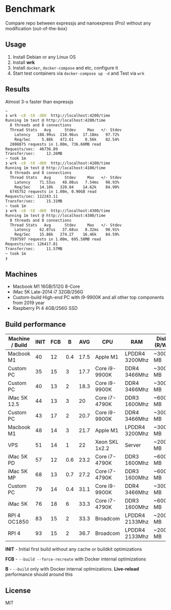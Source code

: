 # Benchmark

Compare repo between expressjs and nanoexpress (Pro) without any modification (out-of-the-box)

## Usage

1. Install Debian or any Linux OS
2. Install **wrk**
3. Install `docker`, `docker-compose` and etc, configure it
4. Start test containers via `docker-compose up -d` and Test via `wrk`

## Results

Almost 3-x faster than expressjs

```bash
~
❯ wrk -c8 -t8 -d60  http://localhost:4200/time
Running 1m test @ http://localhost:4200/time
  8 threads and 8 connections
  Thread Stats   Avg      Stdev     Max   +/- Stdev
    Latency   188.99us  218.96us  17.18ms   97.72%
    Req/Sec     5.88k   472.61     8.56k    82.54%
  2808875 requests in 1.00m, 736.66MB read
Requests/sec:  46736.89
Transfer/sec:     12.26MB
~ took 1m
❯ wrk -c8 -t8 -d60  http://localhost:4100/time
Running 1m test @ http://localhost:4100/time
  8 threads and 8 connections
  Thread Stats   Avg      Stdev     Max   +/- Stdev
    Latency    71.53us   48.08us   7.54ms   98.93%
    Req/Sec    14.10k   320.84    14.62k    84.90%
  6745752 requests in 1.00m, 0.90GB read
Requests/sec: 112243.11
Transfer/sec:     15.31MB
~ took 1m
❯ wrk -c8 -t8 -d60  http://localhost:4300/time
Running 1m test @ http://localhost:4300/time
  8 threads and 8 connections
  Thread Stats   Avg      Stdev     Max   +/- Stdev
    Latency    62.87us   37.68us   8.32ms   98.91%
    Req/Sec    15.88k   274.27    16.46k    84.59%
  7597597 requests in 1.00m, 695.58MB read
Requests/sec: 126417.81
Transfer/sec:     11.57MB
~ took 1m
❯

```

## Machines

- Macbook M1 16GB/512G 8-Core
- iMac 5K Late-2014 i7 32GB/256G
- Custom-build High-end PC with i9-9900K and all other top components from 2019 year
- Raspberry Pi 4 4GB/256G SSD

## Build performance

| Machine / Build | INIT | FCB | B   | AVG  | CPU            | RAM            | Disk (R/W) | FS       | OS            | Environment    | Is VM?            |
| --------------- | ---- | --- | --- | ---- | -------------- | -------------- | ---------- | -------- | ------------- | -------------- | ----------------- |
| Macbook M1      | 40   | 12  | 0.4 | 17.5 | Apple M1       | LPDDR4 3200Mhz | ~3000 MB   | VirtioFS | macOS 12.4+   | Docker Engine  | Ubuntu Server     |
| Custom PC       | 35   | 15  | 3   | 17.7 | Core i9-9900K  | DDR4 3466Mhz   | ~3000 MB   | Native   | Manjaro       | Docker Engine  |
| Custom PC       | 40   | 13  | 2   | 18.3 | Core i9-9900K  | DDR4 3466Mhz   | ~3000 MB   | Hyper-V  | Windows 10    | Docker Desktop | Hyper-V           |
| iMac 5K 12.5    | 44   | 13  | 3   | 20   | Core i7-4790K  | DDR3 1600Mhz   | ~600 MB    | VirtioFS | macOS 12.4+   | Docker Desktop |
| Custom PC       | 43   | 17  | 2   | 20.7 | Core i9-9900K  | DDR4 3466Mhz   | ~3000 MB   | Native   | Windows 10    | Docker Desktop | WSL2              |
| Macbook M1      | 48   | 14  | 3   | 21.7 | Apple M1       | LPDDR4 3200Mhz | ~3000 MB   | VirtioFS | macOS 12.4+   | Docker Desktop |
| VPS             | 51   | 14  | 1   | 22   | Xeon SKL 1x2.2 | Server         | ~200 MB    | KVM      | Debian 11.4+  | Docker Engine  |
| iMac 5K PD      | 57   | 12  | 0.6 | 23.2 | Core i7-4790K  | DDR3 1600Mhz   | ~600 MB    | Hyperkit | macOS 12.4+   | Docker Engine  | Parallels Desktop |
| iMac 5K MP      | 68   | 13  | 0.7 | 27.2 | Core i7-4790K  | DDR3 1600Mhz   | ~600 MB    | Hyperkit | macOS 12.4+   | Docker Engine  | Mutlipass         |
| Custom PC       | 79   | 14  | 0.4 | 31.1 | Core i9-9900K  | DDR4 3466Mhz   | ~3000 MB   | Native   | Ubuntu 22.04+ | Docker Engine  |
| iMac 5K         | 76   | 18  | 6   | 33.3 | Core i7-4790K  | DDR3 1600Mhz   | ~600 MB    | Hyperkit | macOS 11.5    | Docker Desktop |
| RPI 4 OC1850    | 83   | 15  | 2   | 33.3 | Broadcom       | LPDDR4 2133Mhz | ~200 MB    | Native   | Debian 11.4+  | Docker Engine  |
| RPI 4           | 93   | 15  | 2   | 36.7 | Broadcom       | LPDDR4 2133Mhz | ~200 MB    | Native   | Debian 11.4+  | Docker Engine  |

**INIT** - Initial first build without any cache or buildkit optimizations

**FCB** - `--build --force-recreate` with Docker internal optimizations

**B** - `--build` only with Docker internal optimizations. **Live-reload** performance should around this

## License

MIT
